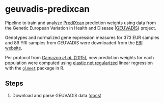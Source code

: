 # geuvadis-predixcan
Pipeline to train and analyze [PrediXcan](https://github.com/hakyim/PrediXcan) prediction weights using data from the Genetic European Variation in Health and Disease ([GEUVADIS](www.geuvadis.org/web/geuvadis)) project.

Genotypes and normalized gene expression measures for 373 EUR samples and 89 YRI samples from GEUVADIS were downloaded from the [EBI website](https://www.ebi.ac.uk/arrayexpress/files/E-GEUV-1/analysis_results/).

Per protocol from [Gamazon _et al._ (2015)](https://www.ncbi.nlm.nih.gov/pubmed/26258848), new prediction weights for each population were computed using [elastic net regularized](https://en.wikipedia.org/wiki/Elastic_net_regularization) linear regression with the [`glmnet`](https://cran.r-project.org/web/packages/glmnet/index.html) package in R.

## Steps
1. Download and parse GEUVADIS data ([docs](./src/01_download_parse_data/README.md))
